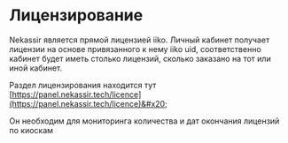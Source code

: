 # Лицензирование

Nekassir является прямой лицензией iiko. Личный кабинет получает лицензии на основе привязанного к нему iiko uid, соответственно кабинет будет иметь столько лицензий, сколько заказано на тот или иной кабинет.&#x20;



Раздел лицензирования находится тут [https://panel.nekassir.tech/licence](https://panel.nekassir.tech/licence)&#x20;

Он необходим для мониторинга количества и дат окончания лицензий по киоскам

<figure><img src="../../.gitbook/assets/image (22).png" alt=""><figcaption></figcaption></figure>

<figure><img src="http://151.248.121.115:99/%D1%81%D0%BD%D0%B8%D0%BC%D0%BE%D0%BA.png" alt=""><figcaption></figcaption></figure>
